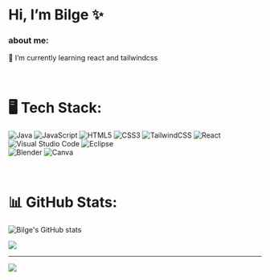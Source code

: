 
 # Hi, I’m Bilge ✨


<h3>about me:</h3>

🌱 I’m currently learning react and tailwindcss  <br>

<br>

# 🖥 Tech Stack:
![Java](https://img.shields.io/badge/java-%23ED8B00.svg?style=for-the-badge&logo=openjdk&logoColor=white) ![JavaScript](https://img.shields.io/badge/javascript-%23323330.svg?style=for-the-badge&logo=javascript&logoColor=%23F7DF1E) ![HTML5](https://img.shields.io/badge/html5-%23E34F26.svg?style=for-the-badge&logo=html5&logoColor=white) ![CSS3](https://img.shields.io/badge/css3-%231572B6.svg?style=for-the-badge&logo=css3&logoColor=white)  ![TailwindCSS](https://img.shields.io/badge/tailwindcss-%2338B2AC.svg?style=for-the-badge&logo=tailwind-css&logoColor=white) ![React](https://img.shields.io/badge/react-%2320232a.svg?style=for-the-badge&logo=react&logoColor=%2361DAFB)  <br>
![Visual Studio Code](https://img.shields.io/badge/Visual%20Studio%20Code-0078d7.svg?style=for-the-badge&logo=visual-studio-code&logoColor=white)
![Eclipse](https://img.shields.io/badge/Eclipse-FE7A16.svg?style=for-the-badge&logo=Eclipse&logoColor=white)  <br>
![Blender](https://img.shields.io/badge/blender-%23F5792A.svg?style=for-the-badge&logo=blender&logoColor=white) ![Canva](https://img.shields.io/badge/Canva-%2300C4CC.svg?style=for-the-badge&logo=Canva&logoColor=white)

<br>

# 📊 GitHub Stats:
![Bilge's GitHub stats](https://github-readme-stats.vercel.app/api?username=bilgeedem&show_icons=true&theme=graywhite )

![](https://github-readme-stats.vercel.app/api/top-langs/?username=bilgeedem&theme=graywhite&hide_border=false&include_all_commits=false&count_private=false&layout=compact)

---
[![](https://visitcount.itsvg.in/api?id=bilgeedem&icon=0&color=12)](https://visitcount.itsvg.in)

<!---
bilgeedem/bilgeedem is a ✨ special ✨ repository because its `README.md` (this file) appears on your GitHub profile.
You can click the Preview link to take a look at your changes.
--->
